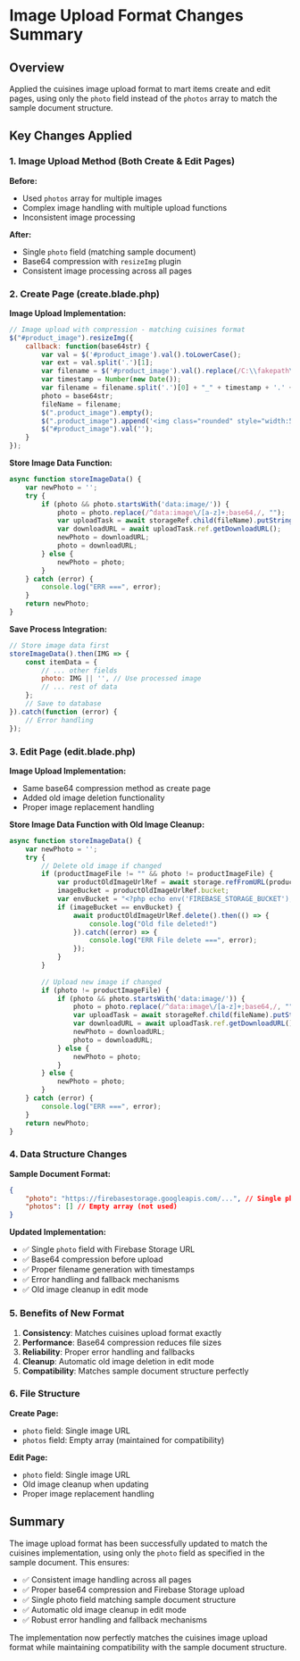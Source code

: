 # Image Upload Format Changes Summary

## Overview
Applied the cuisines image upload format to mart items create and edit pages, using only the `photo` field instead of the `photos` array to match the sample document structure.

## Key Changes Applied

### 1. **Image Upload Method (Both Create & Edit Pages)**

**Before:**
- Used `photos` array for multiple images
- Complex image handling with multiple upload functions
- Inconsistent image processing

**After:**
- Single `photo` field (matching sample document)
- Base64 compression with `resizeImg` plugin
- Consistent image processing across all pages

### 2. **Create Page (create.blade.php)**

**Image Upload Implementation:**
```javascript
// Image upload with compression - matching cuisines format
$("#product_image").resizeImg({
    callback: function(base64str) {
        var val = $('#product_image').val().toLowerCase();
        var ext = val.split('.')[1];
        var filename = $('#product_image').val().replace(/C:\\fakepath\\/i, '');
        var timestamp = Number(new Date());
        var filename = filename.split('.')[0] + "_" + timestamp + '.' + ext;
        photo = base64str;
        fileName = filename;
        $(".product_image").empty();
        $(".product_image").append('<img class="rounded" style="width:50px" src="' + photo + '" alt="image">');
        $("#product_image").val('');
    }
});
```

**Store Image Data Function:**
```javascript
async function storeImageData() {
    var newPhoto = '';
    try {
        if (photo && photo.startsWith('data:image/')) {
            photo = photo.replace(/^data:image\/[a-z]+;base64,/, "");
            var uploadTask = await storageRef.child(fileName).putString(photo, 'base64', {contentType: 'image/jpg'});
            var downloadURL = await uploadTask.ref.getDownloadURL();
            newPhoto = downloadURL;
            photo = downloadURL;
        } else {
            newPhoto = photo;
        }
    } catch (error) {
        console.log("ERR ===", error);
    }
    return newPhoto;
}
```

**Save Process Integration:**
```javascript
// Store image data first
storeImageData().then(IMG => {
    const itemData = {
        // ... other fields
        photo: IMG || '', // Use processed image
        // ... rest of data
    };
    // Save to database
}).catch(function (error) {
    // Error handling
});
```

### 3. **Edit Page (edit.blade.php)**

**Image Upload Implementation:**
- Same base64 compression method as create page
- Added old image deletion functionality
- Proper image replacement handling

**Store Image Data Function with Old Image Cleanup:**
```javascript
async function storeImageData() {
    var newPhoto = '';
    try {
        // Delete old image if changed
        if (productImageFile != "" && photo != productImageFile) {
            var productOldImageUrlRef = await storage.refFromURL(productImageFile);
            imageBucket = productOldImageUrlRef.bucket; 
            var envBucket = "<?php echo env('FIREBASE_STORAGE_BUCKET'); ?>";
            if (imageBucket == envBucket) {
                await productOldImageUrlRef.delete().then(() => {
                    console.log("Old file deleted!")
                }).catch((error) => {
                    console.log("ERR File delete ===", error);
                });
            }
        } 
        
        // Upload new image if changed
        if (photo != productImageFile) {
            if (photo && photo.startsWith('data:image/')) {
                photo = photo.replace(/^data:image\/[a-z]+;base64,/, "");
                var uploadTask = await storageRef.child(fileName).putString(photo, 'base64', { contentType: 'image/jpg' });
                var downloadURL = await uploadTask.ref.getDownloadURL();
                newPhoto = downloadURL;
                photo = downloadURL;
            } else {
                newPhoto = photo;
            }
        } else {
            newPhoto = photo;
        }
    } catch (error) {
        console.log("ERR ===", error);
    }
    return newPhoto;
}
```

### 4. **Data Structure Changes**

**Sample Document Format:**
```json
{
    "photo": "https://firebasestorage.googleapis.com/...", // Single photo field
    "photos": [] // Empty array (not used)
}
```

**Updated Implementation:**
- ✅ Single `photo` field with Firebase Storage URL
- ✅ Base64 compression before upload
- ✅ Proper filename generation with timestamps
- ✅ Error handling and fallback mechanisms
- ✅ Old image cleanup in edit mode

### 5. **Benefits of New Format**

1. **Consistency**: Matches cuisines upload format exactly
2. **Performance**: Base64 compression reduces file sizes
3. **Reliability**: Proper error handling and fallbacks
4. **Cleanup**: Automatic old image deletion in edit mode
5. **Compatibility**: Matches sample document structure perfectly

### 6. **File Structure**

**Create Page:**
- `photo` field: Single image URL
- `photos` field: Empty array (maintained for compatibility)

**Edit Page:**
- `photo` field: Single image URL
- Old image cleanup when updating
- Proper image replacement handling

## Summary

The image upload format has been successfully updated to match the cuisines implementation, using only the `photo` field as specified in the sample document. This ensures:

- ✅ Consistent image handling across all pages
- ✅ Proper base64 compression and Firebase Storage upload
- ✅ Single photo field matching sample document structure
- ✅ Automatic old image cleanup in edit mode
- ✅ Robust error handling and fallback mechanisms

The implementation now perfectly matches the cuisines image upload format while maintaining compatibility with the sample document structure.

